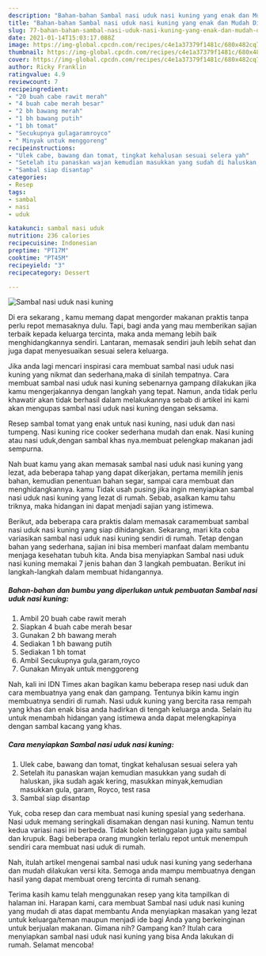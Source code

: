 ```yaml
---
description: "Bahan-bahan Sambal nasi uduk nasi kuning yang enak dan Mudah Dibuat"
title: "Bahan-bahan Sambal nasi uduk nasi kuning yang enak dan Mudah Dibuat"
slug: 77-bahan-bahan-sambal-nasi-uduk-nasi-kuning-yang-enak-dan-mudah-dibuat
date: 2021-01-14T15:03:17.088Z
image: https://img-global.cpcdn.com/recipes/c4e1a37379f1481c/680x482cq70/sambal-nasi-uduk-nasi-kuning-foto-resep-utama.jpg
thumbnail: https://img-global.cpcdn.com/recipes/c4e1a37379f1481c/680x482cq70/sambal-nasi-uduk-nasi-kuning-foto-resep-utama.jpg
cover: https://img-global.cpcdn.com/recipes/c4e1a37379f1481c/680x482cq70/sambal-nasi-uduk-nasi-kuning-foto-resep-utama.jpg
author: Ricky Franklin
ratingvalue: 4.9
reviewcount: 7
recipeingredient:
- "20 buah cabe rawit merah"
- "4 buah cabe merah besar"
- "2 bh bawang merah"
- "1 bh bawang putih"
- "1 bh tomat"
- "Secukupnya gulagaramroyco"
- " Minyak untuk menggoreng"
recipeinstructions:
- "Ulek cabe, bawang dan tomat, tingkat kehalusan sesuai selera yah"
- "Setelah itu panaskan wajan kemudian masukkan yang sudah di haluskan, jika sudah agak kering, masukkan minyak,kemudian masukkan gula, garam, Royco, test rasa"
- "Sambal siap disantap"
categories:
- Resep
tags:
- sambal
- nasi
- uduk

katakunci: sambal nasi uduk 
nutrition: 236 calories
recipecuisine: Indonesian
preptime: "PT17M"
cooktime: "PT45M"
recipeyield: "3"
recipecategory: Dessert

---
```



![Sambal nasi uduk nasi kuning](https://img-global.cpcdn.com/recipes/c4e1a37379f1481c/680x482cq70/sambal-nasi-uduk-nasi-kuning-foto-resep-utama.jpg)

Di era  sekarang , kamu memang dapat mengorder makanan praktis tanpa perlu repot memasaknya dulu. Tapi, bagi anda yang mau memberikan sajian terbaik kepada keluarga tercinta, maka anda memang lebih baik menghidangkannya sendiri. Lantaran, memasak sendiri jauh lebih sehat dan juga dapat menyesuaikan sesuai selera keluarga.

Jika anda lagi mencari inspirasi cara membuat sambal nasi uduk nasi kuning yang nikmat dan sederhana,maka di sinilah tempatnya. Cara membuat sambal nasi uduk nasi kuning  sebenarnya gampang dilakukan jika kamu mengerjakannya dengan langkah yang tepat. Namun, anda tidak perlu khawatir akan tidak berhasil dalam melakukannya 
sebab di artikel ini kami akan mengupas sambal nasi uduk nasi kuning dengan seksama.  

Resep sambal tomat yang enak untuk nasi kuning, nasi uduk dan nasi tumpeng. Nasi kuning rice cooker sederhana mudah dan enak. Nasi kuning atau nasi uduk,dengan sambal khas nya.membuat pelengkap makanan jadi sempurna.

Nah buat kamu yang akan memasak sambal nasi uduk nasi kuning yang lezat, ada beberapa tahap yang dapat dikerjakan, pertama memilih jenis bahan, kemudian penentuan bahan segar, sampai cara membuat dan menghidangkannya. kamu Tidak usah pusing jika ingin menyiapkan sambal nasi uduk nasi kuning yang lezat di rumah. Sebab, asalkan kamu  tahu triknya, maka hidangan ini dapat menjadi sajian yang istimewa.

Berikut, ada beberapa cara praktis  dalam memasak caramembuat sambal nasi uduk nasi kuning yang siap dihidangkan. Sekarang, mari kita coba variasikan sambal nasi uduk nasi kuning sendiri di rumah. Tetap dengan bahan yang sederhana, sajian ini bisa memberi manfaat dalam membantu menjaga kesehatan tubuh kita. Anda bisa menyiapkan Sambal nasi uduk nasi kuning memakai 7 jenis bahan dan 3 langkah pembuatan. Berikut ini langkah-langkah dalam membuat hidangannya.

<!--inarticleads1-->

##### Bahan-bahan dan bumbu yang diperlukan untuk pembuatan Sambal nasi uduk nasi kuning:

1. Ambil 20 buah cabe rawit merah
1. Siapkan 4 buah cabe merah besar
1. Gunakan 2 bh bawang merah
1. Sediakan 1 bh bawang putih
1. Sediakan 1 bh tomat
1. Ambil Secukupnya gula,garam,royco
1. Gunakan  Minyak untuk menggoreng


Nah, kali ini IDN Times akan bagikan kamu beberapa resep nasi uduk dan cara membuatnya yang enak dan gampang. Tentunya bikin kamu ingin membuatnya sendiri di rumah. Nasi uduk kuning yang bercita rasa rempah yang khas dan enak bisa anda hadirkan di tengah keluarga anda. Selain itu untuk menambah hidangan yang istimewa anda dapat melengkapinya dengan sambal kacang yang khas. 

<!--inarticleads2-->

##### Cara menyiapkan Sambal nasi uduk nasi kuning:

1. Ulek cabe, bawang dan tomat, tingkat kehalusan sesuai selera yah
1. Setelah itu panaskan wajan kemudian masukkan yang sudah di haluskan, jika sudah agak kering, masukkan minyak,kemudian masukkan gula, garam, Royco, test rasa
1. Sambal siap disantap


Yuk, coba resep dan cara membuat nasi kuning spesial yang sederhana. Nasi uduk memang seringkali disamakan dengan nasi kuning. Namun tentu kedua variasi nasi ini berbeda. Tidak boleh ketinggalan juga yaitu sambal dan krupuk. Bagi beberapa orang mungkin terlalu repot untuk menempuh sendiri cara membuat nasi uduk di rumah. 

Nah, itulah artikel mengenai  sambal nasi uduk nasi kuning  yang sederhana dan mudah dilakukan versi kita. Semoga anda mampu membuatnya dengan hasil yang dapat membuat oreng tercinta di rumah senang. 

Terima kasih kamu telah menggunakan resep yang kita tampilkan di halaman ini. Harapan kami, cara membuat  Sambal nasi uduk nasi kuning yang mudah di atas dapat membantu Anda menyiapkan masakan yang lezat untuk keluarga/teman maupun menjadi ide bagi Anda yang berkeinginan untuk berjualan makanan. Gimana nih? Gampang kan? Itulah cara menyiapkan sambal nasi uduk nasi kuning yang bisa Anda lakukan di rumah. Selamat mencoba!

